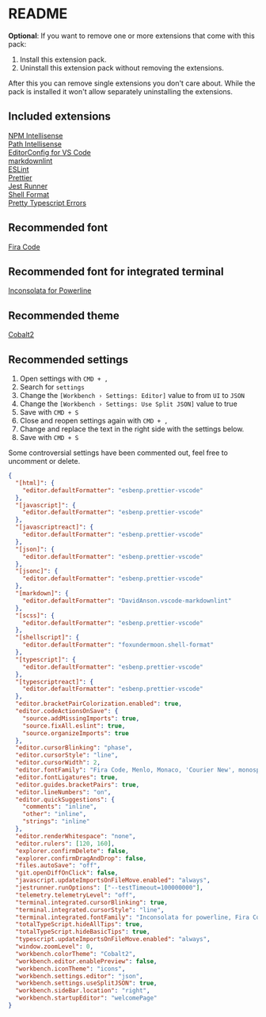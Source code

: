 # README

**Optional**: If you want to remove one or more extensions that come with this pack:
1. Install this extension pack.
2. Uninstall this extension pack without removing the extensions.

After this you can remove single extensions you don't care about. While the pack is installed it won't allow separately uninstalling the extensions.

## Included extensions

[NPM Intellisense](https://github.com/ChristianKohler/NpmIntellisense)  
[Path Intellisense](https://github.com/ChristianKohler/PathIntellisense)  
[EditorConfig for VS Code](https://github.com/editorconfig/editorconfig-vscode)  
[markdownlint](https://github.com/DavidAnson/vscode-markdownlint)  
[ESLint](https://github.com/Microsoft/vscode-eslint)  
[Prettier](https://github.com/prettier/prettier-vscode)  
[Jest Runner](https://github.com/firsttris/vscode-jest-runner)  
[Shell Format](https://github.com/foxundermoon/vs-shell-format)  
[Pretty Typescript Errors](https://github.com/yoavbls/pretty-ts-errors)  

## Recommended font

[Fira Code](https://github.com/tonsky/FiraCode)

## Recommended font for integrated terminal

[Inconsolata for Powerline](https://github.com/powerline/fonts/tree/master/Inconsolata)

## Recommended theme

[Cobalt2](https://github.com/wesbos/cobalt2-vscode)

## Recommended settings

1. Open settings with `CMD + ,`
2. Search for `settings`
3. Change the `[Workbench › Settings: Editor]` value to from `UI` to `JSON`
3. Change the `[Workbench › Settings: Use Split JSON]` value to true
4. Save with `CMD + S`
5. Close and reopen settings again with `CMD + ,`
6. Change and replace the text in the right side with the settings below.
7. Save with `CMD + S`

Some controversial settings have been commented out, feel free to uncomment or delete.

```json
{
  "[html]": {
    "editor.defaultFormatter": "esbenp.prettier-vscode"
  },
  "[javascript]": {
    "editor.defaultFormatter": "esbenp.prettier-vscode"
  },
  "[javascriptreact]": {
    "editor.defaultFormatter": "esbenp.prettier-vscode"
  },
  "[json]": {
    "editor.defaultFormatter": "esbenp.prettier-vscode"
  },
  "[jsonc]": {
    "editor.defaultFormatter": "esbenp.prettier-vscode"
  },
  "[markdown]": {
    "editor.defaultFormatter": "DavidAnson.vscode-markdownlint"
  },
  "[scss]": {
    "editor.defaultFormatter": "esbenp.prettier-vscode"
  },
  "[shellscript]": {
    "editor.defaultFormatter": "foxundermoon.shell-format"
  },
  "[typescript]": {
    "editor.defaultFormatter": "esbenp.prettier-vscode"
  },
  "[typescriptreact]": {
    "editor.defaultFormatter": "esbenp.prettier-vscode"
  },
  "editor.bracketPairColorization.enabled": true,
  "editor.codeActionsOnSave": {
    "source.addMissingImports": true,
    "source.fixAll.eslint": true,
    "source.organizeImports": true
  },
  "editor.cursorBlinking": "phase",
  "editor.cursorStyle": "line",
  "editor.cursorWidth": 2,
  "editor.fontFamily": "Fira Code, Menlo, Monaco, 'Courier New', monospace",
  "editor.fontLigatures": true,
  "editor.guides.bracketPairs": true,
  "editor.lineNumbers": "on",
  "editor.quickSuggestions": {
    "comments": "inline",
    "other": "inline",
    "strings": "inline"
  },
  "editor.renderWhitespace": "none",
  "editor.rulers": [120, 160],
  "explorer.confirmDelete": false,
  "explorer.confirmDragAndDrop": false,
  "files.autoSave": "off",
  "git.openDiffOnClick": false,
  "javascript.updateImportsOnFileMove.enabled": "always",
  "jestrunner.runOptions": ["--testTimeout=100000000"],
  "telemetry.telemetryLevel": "off",
  "terminal.integrated.cursorBlinking": true,
  "terminal.integrated.cursorStyle": "line",
  "terminal.integrated.fontFamily": "Inconsolata for powerline, Fira Code, Menlo, monospace",
  "totalTypeScript.hideAllTips": true,
  "totalTypeScript.hideBasicTips": true,
  "typescript.updateImportsOnFileMove.enabled": "always",
  "window.zoomLevel": 0,
  "workbench.colorTheme": "Cobalt2",
  "workbench.editor.enablePreview": false,
  "workbench.iconTheme": "icons",
  "workbench.settings.editor": "json",
  "workbench.settings.useSplitJSON": true,
  "workbench.sideBar.location": "right",
  "workbench.startupEditor": "welcomePage"
}
```

